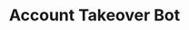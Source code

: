 ---
title: Account Takeover Bot
layout: kill-chain
phases: [Resource Development, Reconnaissance, Defence Bypass, Attack Execution, Actions on the Objective, Post-Attack]
tactics: [Credential Acquisition, Infrastructure Acquisition, Tool Development, Specific Target, Loose Target, Mitigation Bypass, Human Emulation, Proxying, Smokescreening, Account Takeover, Fake Interaction, Exfiltration, Sale]
techniques: [Data Dumps, Malware, Person in the Middle, Social Engineering, Botnet, Command & Control, Proxies, Supply Chain Compromise, Development of Tools, Testing of Tools, Campaign Reuse, Technical Reconnaissance, CAPTCHA Farm, Automated CAPTCHA Bypass, MFA Bypass, Token Bypass, Cookie Abuse, Credential Pinning, User Agent Spoofing, Device Fingerprint Emulation, IP Rotation, Volumetric Traffic Disguise, Target Diversification, Smurfing, Credential Cracking, SSO Compromise, Overlay Attack, Credential Dumping, Payment Detail Dumping, PII Dumping, Information Brokerage, Automated Sale, Manual Sale]
short-desc: An account takeover bot is used by adversaries to gain unauthorised access to user accounts through automation, giving them the ability to use, manipulate, and/or extract information from the account as though they were the legitimate owner.
---